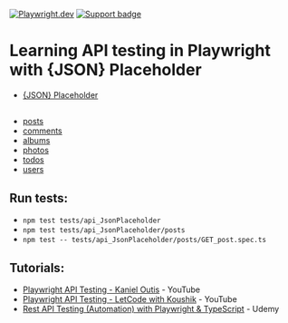 [![Playwright.dev](https://img.shields.io/badge/API%20reference-Playwright-D0422C.svg)](https://playwright.dev/docs/api/class-playwright)
[![Support badge](https://img.shields.io/badge/stackoverflow-Playwright-45ba4b.svg?logo=stackoverflow)](https://stackoverflow.com/questions/tagged/playwright) 

# Learning API testing in Playwright with {JSON} Placeholder

- [{JSON} Placeholder](https://jsonplaceholder.typicode.com/)  

##
- [posts](#)
- [comments](#)
- [albums](#)
- [photos](#)
- [todos](#)
- [users](#)

## Run tests:
- `npm test tests/api_JsonPlaceholder`
- `npm test tests/api_JsonPlaceholder/posts`
- `npm test -- tests/api_JsonPlaceholder/posts/GET_post.spec.ts`

## Tutorials:

- [Playwright API Testing - Kaniel Outis](https://www.youtube.com/watch?v=S12sspgH8es&list=PL-hNDoK1-od_HpjnFwFZnjKpIs_D-lEpn) - YouTube
- [Playwright API Testing - LetCode with Koushik](https://www.youtube.com/watch?v=deEK0lHrC-w&t=1441s) - YouTube
- [Rest API Testing (Automation) with Playwright & TypeScript](https://www.udemy.com/course/rest-api-testing-automation-with-playwright-typescript) - Udemy